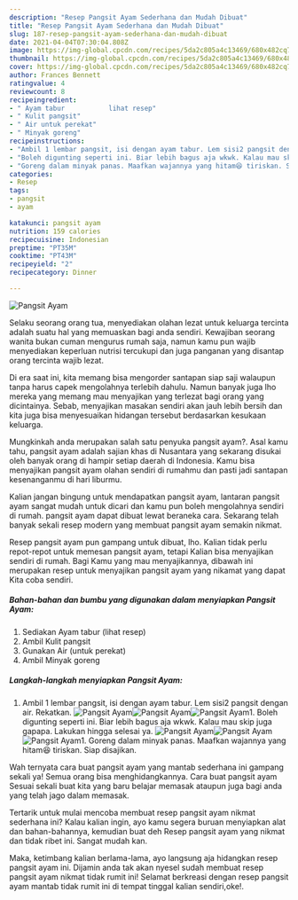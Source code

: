 ```yaml
---
description: "Resep Pangsit Ayam Sederhana dan Mudah Dibuat"
title: "Resep Pangsit Ayam Sederhana dan Mudah Dibuat"
slug: 187-resep-pangsit-ayam-sederhana-dan-mudah-dibuat
date: 2021-04-04T07:30:04.808Z
image: https://img-global.cpcdn.com/recipes/5da2c805a4c13469/680x482cq70/pangsit-ayam-foto-resep-utama.jpg
thumbnail: https://img-global.cpcdn.com/recipes/5da2c805a4c13469/680x482cq70/pangsit-ayam-foto-resep-utama.jpg
cover: https://img-global.cpcdn.com/recipes/5da2c805a4c13469/680x482cq70/pangsit-ayam-foto-resep-utama.jpg
author: Frances Bennett
ratingvalue: 4
reviewcount: 8
recipeingredient:
- " Ayam tabur           lihat resep"
- " Kulit pangsit"
- " Air untuk perekat"
- " Minyak goreng"
recipeinstructions:
- "Ambil 1 lembar pangsit, isi dengan ayam tabur. Lem sisi2 pangsit dengan air. Rekatkan."
- "Boleh digunting seperti ini. Biar lebih bagus aja wkwk. Kalau mau skip juga gapapa. Lakukan hingga selesai ya."
- "Goreng dalam minyak panas. Maafkan wajannya yang hitam😆 tiriskan. Siap disajikan."
categories:
- Resep
tags:
- pangsit
- ayam

katakunci: pangsit ayam 
nutrition: 159 calories
recipecuisine: Indonesian
preptime: "PT35M"
cooktime: "PT43M"
recipeyield: "2"
recipecategory: Dinner

---
```



![Pangsit Ayam](https://img-global.cpcdn.com/recipes/5da2c805a4c13469/680x482cq70/pangsit-ayam-foto-resep-utama.jpg)

Selaku seorang orang tua, menyediakan olahan lezat untuk keluarga tercinta adalah suatu hal yang memuaskan bagi anda sendiri. Kewajiban seorang  wanita bukan cuman mengurus rumah saja, namun kamu pun wajib menyediakan keperluan nutrisi tercukupi dan juga panganan yang disantap orang tercinta wajib lezat.

Di era  saat ini, kita memang bisa mengorder santapan siap saji walaupun tanpa harus capek mengolahnya terlebih dahulu. Namun banyak juga lho mereka yang memang mau menyajikan yang terlezat bagi orang yang dicintainya. Sebab, menyajikan masakan sendiri akan jauh lebih bersih dan kita juga bisa menyesuaikan hidangan tersebut berdasarkan kesukaan keluarga. 



Mungkinkah anda merupakan salah satu penyuka pangsit ayam?. Asal kamu tahu, pangsit ayam adalah sajian khas di Nusantara yang sekarang disukai oleh banyak orang di hampir setiap daerah di Indonesia. Kamu bisa menyajikan pangsit ayam olahan sendiri di rumahmu dan pasti jadi santapan kesenanganmu di hari liburmu.

Kalian jangan bingung untuk mendapatkan pangsit ayam, lantaran pangsit ayam sangat mudah untuk dicari dan kamu pun boleh mengolahnya sendiri di rumah. pangsit ayam dapat dibuat lewat beraneka cara. Sekarang telah banyak sekali resep modern yang membuat pangsit ayam semakin nikmat.

Resep pangsit ayam pun gampang untuk dibuat, lho. Kalian tidak perlu repot-repot untuk memesan pangsit ayam, tetapi Kalian bisa menyajikan sendiri di rumah. Bagi Kamu yang mau menyajikannya, dibawah ini merupakan resep untuk menyajikan pangsit ayam yang nikamat yang dapat Kita coba sendiri.

<!--inarticleads1-->

##### Bahan-bahan dan bumbu yang digunakan dalam menyiapkan Pangsit Ayam:

1. Sediakan  Ayam tabur           (lihat resep)
1. Ambil  Kulit pangsit
1. Gunakan  Air (untuk perekat)
1. Ambil  Minyak goreng




<!--inarticleads2-->

##### Langkah-langkah menyiapkan Pangsit Ayam:

1. Ambil 1 lembar pangsit, isi dengan ayam tabur. Lem sisi2 pangsit dengan air. Rekatkan.
<img src="https://img-global.cpcdn.com/steps/f41480c066c91f11/160x128cq70/pangsit-ayam-langkah-memasak-1-foto.jpg" alt="Pangsit Ayam"><img src="https://img-global.cpcdn.com/steps/e5c45646a8250f8e/160x128cq70/pangsit-ayam-langkah-memasak-1-foto.jpg" alt="Pangsit Ayam"><img src="https://img-global.cpcdn.com/steps/117e9ecd4f7112da/160x128cq70/pangsit-ayam-langkah-memasak-1-foto.jpg" alt="Pangsit Ayam">1. Boleh digunting seperti ini. Biar lebih bagus aja wkwk. Kalau mau skip juga gapapa. Lakukan hingga selesai ya.
<img src="https://img-global.cpcdn.com/steps/98110b7f6609df07/160x128cq70/pangsit-ayam-langkah-memasak-2-foto.jpg" alt="Pangsit Ayam"><img src="https://img-global.cpcdn.com/steps/200b35e78c4004f4/160x128cq70/pangsit-ayam-langkah-memasak-2-foto.jpg" alt="Pangsit Ayam"><img src="https://img-global.cpcdn.com/steps/305f3a68c94f5a7c/160x128cq70/pangsit-ayam-langkah-memasak-2-foto.jpg" alt="Pangsit Ayam">1. Goreng dalam minyak panas. Maafkan wajannya yang hitam😆 tiriskan. Siap disajikan.




Wah ternyata cara buat pangsit ayam yang mantab sederhana ini gampang sekali ya! Semua orang bisa menghidangkannya. Cara buat pangsit ayam Sesuai sekali buat kita yang baru belajar memasak ataupun juga bagi anda yang telah jago dalam memasak.

Tertarik untuk mulai mencoba membuat resep pangsit ayam nikmat sederhana ini? Kalau kalian ingin, ayo kamu segera buruan menyiapkan alat dan bahan-bahannya, kemudian buat deh Resep pangsit ayam yang nikmat dan tidak ribet ini. Sangat mudah kan. 

Maka, ketimbang kalian berlama-lama, ayo langsung aja hidangkan resep pangsit ayam ini. Dijamin anda tak akan nyesel sudah membuat resep pangsit ayam nikmat tidak rumit ini! Selamat berkreasi dengan resep pangsit ayam mantab tidak rumit ini di tempat tinggal kalian sendiri,oke!.

